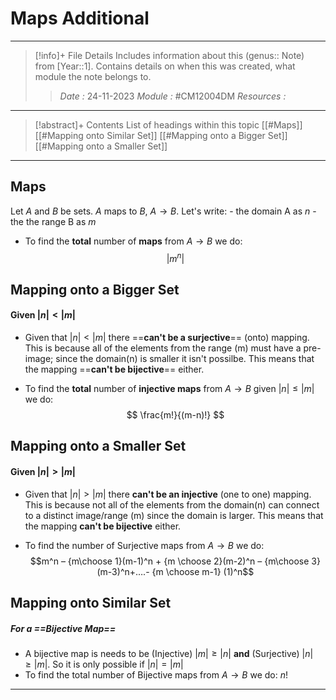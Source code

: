 # Maps Additional
---
> [!info]+ File Details
> Includes information about this (genus:: Note) from [Year::1]. Contains details on when this was created, what module the note belongs to. 
> > *Date :* 24-11-2023
> > *Module :* #CM12004DM 
> > *Resources :*
> > 

---
> [!abstract]+ Contents
> List of headings within this topic
> [[#Maps]]
 > [[#Mapping onto Similar Set]]
 > [[#Mapping onto a Bigger Set]]
 > [[#Mapping onto a Smaller Set]]

--- 

## Maps

Let $A$ and $B$ be sets. $A$ maps to $B$, $A \to B$. Let's write:
	- the domain A as $n$
	- the the range B as $m$

- To find the **total** number of **maps** from $A \to B$ we do: 
	$$ |m^{n}| $$
## Mapping onto a Bigger Set
#### Given $|n| < |m|$

- Given that $|n| < |m|$ there ==**can't be a surjective**== (onto) mapping. This is because all of the elements from the range (m)  must have a pre-image; since the domain(n) is smaller it isn't possilbe. This means that the mapping ==**can't be bijective**== either.

- To find the **total** number of **injective maps** from $A \to B$ given $|n| \le |m|$ we do:
	$$ \frac{m!}{(m-n)!} $$
## Mapping onto a Smaller Set
#### Given $|n| > |m|$
- Given that $|n| > |m|$ there **can't be an injective** (one to one) mapping. This is because not all of the elements from the domain(n) can connect to a distinct image/range (m) since the domain is larger. This means that the mapping **can't be bijective** either.

- To find the number of Surjective maps from $A \to B$ we do: 
	$$m^n – {m\choose 1}(m-1)^n + {m \choose 2}(m-2)^n – {m\choose 3}(m-3)^n+….- {m \choose m-1} (1)^n$$ 
## Mapping onto Similar Set
##### For a ==**Bijective Map**==
- A bijective map is needs to be (Injective) $|m| \ge |n|$ **and** (Surjective) $|n| \ge |m|$. So it is only possible if $|n| = |m|$
- To find the total number of Bijective maps from $A \to B$ we do: $n!$

---